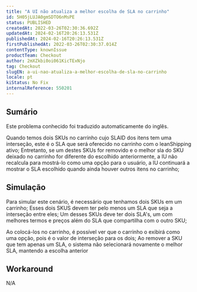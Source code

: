 ```yaml
---
title: "A UI não atualiza a melhor escolha de SLA no carrinho"
id: 5H05jLUJA0gmSDTO6nMsPE
status: PUBLISHED
createdAt: 2022-03-26T02:30:36.692Z
updatedAt: 2024-02-16T20:26:13.531Z
publishedAt: 2024-02-16T20:26:13.531Z
firstPublishedAt: 2022-03-26T02:30:37.014Z
contentType: knownIssue
productTeam: Checkout
author: 2mXZkbi0oi061KicTExNjo
tag: Checkout
slugEN: a-ui-nao-atualiza-a-melhor-escolha-de-sla-no-carrinho
locale: pt
kiStatus: No Fix
internalReference: 550201
---
```


## Sumário

<div class="alert alert-info">
  <p>Este problema conhecido foi traduzido automaticamente do inglês.</p>
</div>


Quando temos dois SKUs no carrinho cujo SLAID dos itens tem uma interseção, este é o SLA que será oferecido no carrinho com o leanShipping ativo;
Entretanto, se um destes SKUs for removido e o melhor sla do SKU deixado no carrinho for diferente do escolhido anteriormente, a IU não recalcula para mostrá-lo como uma opção para o usuário, a IU continuará a mostrar o SLA escolhido quando ainda houver outros itens no carrinho;



## Simulação


Para simular este cenário, é necessário que tenhamos dois SKUs em um carrinho;
Esses dois SKUS devem ter pelo menos um SLA que seja a interseção entre eles;
Um desses SKUs deve ter dois SLA's, um com melhores termos e preços além do SLA que compartilha com o outro SKU;

Ao colocá-los no carrinho, é possível ver que o carrinho o exibirá como uma opção, pois é o valor de interseção para os dois;
Ao remover a SKU que tem apenas um SLA, o sistema não selecionará novamente o melhor SLA, mantendo a escolha anterior



## Workaround


N/A

